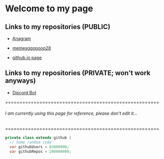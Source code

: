 # Welcome to my page

## Links to my repositories (PUBLIC)
- [Anagram](https://github.com/memesggopoop28/super-awesome-invention/)

- [memesggopoop28](https://github.com/memesggopoop28/memesggopoop28)

- [github.io page](memesggopoop28.github.io)

## Links to my repositories (PRIVATE; won't work anyways)
- [Discord Bot](https://github.com/memesggopoop28/Discord-bot)


======================================================
###### I am currently using this page for reference, please don't edit it...
======================================================

```java
private class extends github {
  // Some random code
  var githubUsers = 83000000;
  var githubRepos = 200000000;
```

